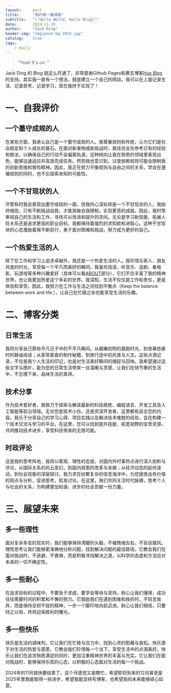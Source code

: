 ```yaml
---
layout:     post
title:      "我的第一篇博客"
subtitle:   "\"Hello World, Hello Blog\""
date:       2024-11-28
author:     "Jack Ding"
header-img: "img/post-bg-2015.jpg"
catalog:    true
tags:
    - daily
---
```


> “Yeah It's on. ”

Jack Ding 的 Blog 就这么开通了，非常感谢Github Pages和黄玄博客[Hux Blog](https://huangxuan.me)的支持。其实我一直有一个想法，就是建立一个自己的网站，我可以在上面记录生活、记录思考、记录学习，现在我终于实现了！

# 一、自我评价

## 一个墨守成规的人

在某些方面，我承认自己是一个墨守成规的人。我尊重规则和传统，认为它们是社会稳定和个人成长的基石。在面对新事物或新挑战时，我往往会先参考已有的经验和做法，以确保自己的行动不会偏离轨道。这种倾向让我在熟悉的领域里表现出色，能够迅速适应并高效完成任务。然而我也意识到，过度依赖规则可能会限制我的创新思维和冒险精神。因此，我正在努力平衡规则与自由之间的关系，学会在遵循规则的同时，也不忘探索未知的可能性。

## 一个不甘现状的人

尽管有时我会表现出墨守成规的一面，但我内心深处却是一个不甘现状的人。我始终相信，只有不断挑战自我，才能突破自我限制，实现更高的成就。因此，我时常审视自己的生活和工作，寻找可以改进和提升的空间。无论是学习新技能、拓展人际关系还是追求更高的职业目标，我都保持着强烈的求知欲和进取心。这种不甘现状的心态激励着我不断前行，勇于面对困难和挑战，努力成为更好的自己。

## 一个热爱生活的人

除了在工作和学习上追求卓越外，我还是一个热爱生活的人。我珍惜与家人、朋友共度的时光，享受每一个平凡而美好的瞬间。我喜欢阅读、听音乐、追剧、看电影、玩游戏等多种兴趣爱好（具体可以看[ABOUT](https://jackding231.github.io/about/)部分），它们不仅丰富了我的精神世界，也让我更加热爱这个多彩的世界。我深知，生活不仅仅是工作和责任，更是体验和享受。因此，我努力在工作与生活之间找到平衡点（Keep the balance between work and life.），让自己在忙碌之余也能享受生活的乐趣。

# 二、博客分类

## 日常生活

我将分享自己那些平凡日子中的不平凡瞬间。从晨曦初照的晨跑时光，到夜幕低垂时的静谧阅读；从家常美食的制作秘籍，到旅行途中的风景与人文。这些点滴记录，不仅是我个人生活的印记，也是对生活美好瞬间的捕捉与回味。我希望通过这些文字与图片，能为您的日常生活带来一丝温暖与灵感，让我们在快节奏的生活中，不忘慢下来，品味生活的真谛。

## 技术分享

作为技术爱好者，我致力于探索与解读最新的科技趋势、编程语言、开发工具及人工智能等前沿领域。无论您是技术小白，还是资深开发者，这里都有适合您的内容。我乐于分享自己的学习心得、项目实践以及解决技术难题的经验，旨在构建一个技术交流与学习的平台。在这里，您可以找到提升技能、拓宽视野的宝贵资源，共同推动技术进步，享受科技带来的无限可能。

## 时政评论

这是我的思考阵地，我将以客观、理性的态度，对国内外时事热点进行深入剖析与评论。从国际关系的风云变幻，到国内政策的改革与发展；从经济动态的起伏波动，到社会现象的深层探讨。我力求在纷繁复杂的信息海洋中，为您提炼出有价值的观点与分析，促进思考，启发讨论。在这里，我们共同关注时代脉搏，思考个人与社会的关系，为构建更加和谐、进步的社会贡献一份力量。

# 三、展望未来

## 多一些理性

面对复杂多变的现实时，我们能够保持清醒的头脑，不被情绪左右，不盲目跟风。理性思考让我们能够更准确地分析问题，找到解决问题的最佳路径。它教会我们在面对挑战时，不逃避、不畏惧，而是积极寻找解决之道，以科学的态度和方法应对未来的一切不确定性。

## 多一些耐心

在追求目标的过程中，不要急于求成，要学会等待与坚持。耐心让我们懂得，成功往往需要时间的积累和不懈的努力。它鼓励我们在遇到困难和挫折时，不轻言放弃，而是保持坚韧不拔的精神，一步一个脚印地向前迈进。耐心让我们相信，只要持之以恒，终将迎来胜利的曙光。

## 多一些快乐

快乐是生活的调味剂，它让我们在忙碌与压力中，找到心灵的慰藉与放松。快乐源于对生活的热爱与感恩，它教会我们珍惜每一个当下，享受生活中的点滴美好。快乐让我们在追求物质满足的同时，更加注重精神世界的丰富与充实。它让我们在面对挑战时，能够保持乐观的心态，以积极的心态面对生活的每一个挑战。

2024年的11月就快要结束了，这个月感觉又是瞎忙，希望即将到来的12月甚至是2025年里我能取得一些进步，希望我能坚持写博客，也希望我的未来能够顺心如意。


